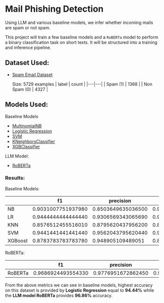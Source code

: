 <h1>Mail Phishing Detection</h1>
<p>Using LLM and various baseline models, we infer whether incoming mails are spam or not spam.</p>

This project will train a few baseline models and a ```RoBERTa``` model to perform a binary classification task on short texts. It will be structured into a training and inference pipeline.

## Dataset Used:

- [Spam Email Dataset](https://www.kaggle.com/datasets/jackksoncsie/spam-email-dataset)

  Size: 5729 examples
  | label | count |
  |---|---|
  | Spam (1) | 1368 |
  | Non Spam (0) | 4327 | 

## Models Used:
Baseline Models
  - [MultinomialNB](https://scikit-learn.org/stable/modules/generated/sklearn.naive_bayes.MultinomialNB.html)
  - [Logistic Regression](https://scikit-learn.org/stable/modules/generated/sklearn.linear_model.LogisticRegression.html)
  - [SVM](https://scikit-learn.org/stable/modules/generated/sklearn.svm.SVC.html#sklearn.svm.SVC)
  - [KNeighborsClassifier](https://scikit-learn.org/stable/modules/generated/sklearn.neighbors.KNeighborsClassifier.html)
  - [XGBClassifier](https://xgboost.readthedocs.io/en/stable/python/python_api.html)

LLM Model:
  - [RoBERTa](https://huggingface.co/docs/transformers/en/model_doc/roberta)

### Results:

Baseline Models:

|   | f1  | precision  |  recall |  accuracy | training_time  |  inference_time |
|---|---|---|---|---|---|---|
| NB |	0.9031007751937980 |	0.8503649635036500 | 0.962809917355372 |	0.9561018437225640 |	0.0048120021820068 |	0.0026149749755859
| LR | 0.9444444444444440 |	0.9306569343065690 |	0.9586466165413530 |	0.9736611062335380 |	0.0553030967712402 |	0.0003492832183837
| KNN |	0.8576512455516010 | 0.8795620437956200	| 0.8368055555555560 |	0.929762949956102	| 0.0007669925689697 |	0.1529159545898440
| SVM	| 0.9441441441441440 | 0.9562043795620440	| 0.9323843416370110 |	0.9727831431079890 | 0.6286451816558840	| 0.121741771697998
| XGBoost |	0.8783783783783780 | 0.948905109489051 | 0.8176100628930820 |	0.9367866549604920 | 1.163405179977420	| 0.0014581680297851600

RoBERTa:

|   | f1  | precision  |  recall |  accuracy | training_time  |  inference_time |
|---|---|---|---|---|---|---|
| RoBERTa |	0.9686924493554330 | 0.9776951672862450 |	0.9598540145985400 |	0.9850746268656720 | 14531.401168823200	| 293.3671679496770

From the above metrics we can see in baseline models, highest accuracy on this dataset is provided by **Logistic Regression** equal to **94.44%** while the **LLM model RoBERTa** provides **96.86%** accuracy.




